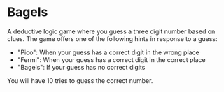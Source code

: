 # Bagels

A deductive logic game where you guess a three digit number based on clues. 
The game offers one of the following hints in response to a guess:
- "Pico": When your guess has a correct digit in the wrong place
- "Fermi": When your guess has a correct digit in the correct place
- "Bagels": If your guess has no correct digits

You will have 10 tries to guess the correct number.

